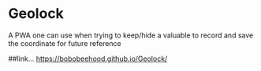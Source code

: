 # Geolock
A PWA one can use when trying to keep/hide a valuable to record and save the coordinate for future reference

##link... https://bobobeehood.github.io/Geolock/
